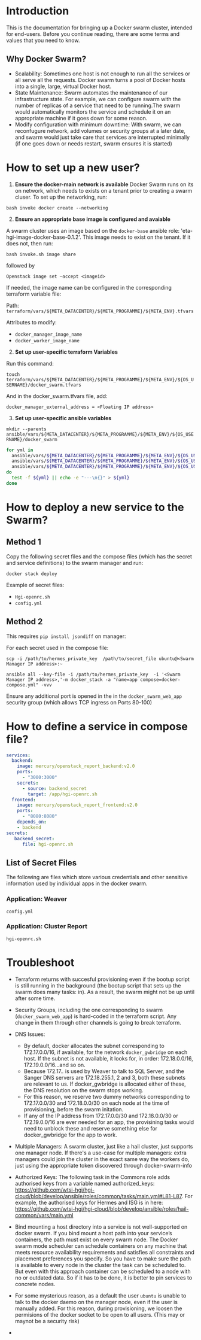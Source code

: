 # Introduction

This is the documentation for bringing up a Docker swarm cluster, intended for
end-users. Before you continue reading, there are some terms and values
that you need to know.

## Why Docker Swarm?


- Scalability: Sometimes one host is not enough to run all the services or all serve all the requests. Docker swarm turns a pool of Docker hosts into a single, large, virtual Docker host.
- State Maintenance: Swarm automates the maintenance of our infrastructure state. For example, we can configure swarm with the number of replicas of a service that need to be running.The swarm would automatically monitors the service and schedule it on an appropriate machine if it goes down for some reason. 
- Modify configuration with minimum downtime: With swarm, we can reconfugure network, add volumes or security groups at a later date, and swarm would just take care that services are interrupted minimally (if one goes down or needs restart, swarm ensures it is started)



# How to set up a new user?


1. **Ensure the docker-main network is available**
Docker Swarm runs on its on network, which needs to exists on a tenant prior to creating a swarm cluser. To set up the networking, run:

`bash invoke docker create --networking`

2. **Ensure an appropriate base image is configured and avaiable**


A swarm cluster uses an image based on the `docker-base` ansible role: 'eta-hgi-image-docker-base-0.1.2'. This image needs to exist on the tenant. 
If it does not, then run:

`bash invoke.sh image share`

followed by 

`Openstack image set —accept <imageid>`


If needed, the image name can be configured in the corresponding terraform variable file:

Path: `terraform/vars/${META_DATACENTER}/${META_PROGRAMME}/${META_ENV}.tfvars`

Attributes to modify:

- `docker_manager_image_name`    
- `docker_worker_image_name`


2. **Set up user-specific terraform Variables**

Run this command:

`touch terraform/vars/${META_DATACENTER}/${META_PROGRAMME}/${META_ENV}/${OS_USERNAME}/docker_swarm.tfvars`

And in the docker_swarm.tfvars file, add:

`docker_manager_external_address = <Floating IP address>`

3. **Set up user-specific ansible variables**

`mkdir --parents ansible/vars/${META_DATACENTER}/${META_PROGRAMME}/${META_ENV}/${OS_USERNAME}/docker_swarm`

```bash
for yml in 
  ansible/vars/${META_DATACENTER}/${META_PROGRAMME}/${META_ENV}/${OS_USERNAME}/docker_swarm.yml \
  ansible/vars/${META_DATACENTER}/${META_PROGRAMME}/${META_ENV}/${OS_USERNAME}/docker_swarm/docker-swarm-manager.yml \
  ansible/vars/${META_DATACENTER}/${META_PROGRAMME}/${META_ENV}/${OS_USERNAME}/docker_swarm/docker-swarm-worker.yml
do
  test -f ${yml} || echo -e "---\n{}" > ${yml}
done
```




# How to deploy a new service to the Swarm?

## Method 1
Copy the following secret files and the compose files (which has the secret and service definitions) to the swarm manager and run:

`docker stack deploy`

Example of secret files:

- `Hgi-openrc.sh`
- `config.yml`


## Method 2

This requires `pip install jsondiff` on manager:

For each secret used in the compose file:

`scp -i /path/to/hermes_private_key  /path/to/secret_file ubuntu@<Swarm Manager IP address>:~`

`ansible all --key-file -i /path/to/hermes_private_key  -i '<Swarm Manager IP address>,'-m docker_stack -a "name=app compose=docker-compose.yml" -vvv`

Ensure any additional port is opened in the in the `docker_swarm_web_app` security group (which allows TCP ingress on Ports 80-100)

# How to define a service in compose file?

```yaml
services:
  backend:
    image: mercury/openstack_report_backend:v2.0 
    ports: 
      - "3000:3000"
    secrets:
      - source: backend_secret
        target: /app/hgi-openrc.sh
  frontend:
    image: mercury/openstack_report_frontend:v2.0
    ports: 
      - "8080:8080"
    depends_on: 
    - backend
secrets:
   backend_secret:
      file: hgi-openrc.sh
```

## List of Secret Files

The following are files which store various credentials and other sensitive information used by individual apps in the docker swarm. 

### Application: Weaver

`config.yml`

### Application: Cluster Report

`hgi-openrc.sh`



# Troubleshoot

- Terraform returns with succesful provisioning even if the bootup script is still running in the background (the bootup script that sets up the swarm does many tasks: in).  As a result, the swarm might not be up until after some time.

- Security Groups, including the one corresponding to swarm (`docker_swarm_web_app`) is hard-coded in the terraform script. Any change in them through other channels is going to break terraform. 

- DNS Issues: 
  - By default, docker allocates the subnet corresponding to 172.17.0.0/16, if available, for the network `docker_gwbridge` on each host. If the subnet is not available, it looks for, in order: 172.18.0.0/16, 172.19.0.0/16...and so on. 
  - Because 172.17.*.* is used by Weaver to talk to SQL Server, and the Sanger DNS servers are 172.18.255.1, 2 and 3, both these subnets are relevant to us. If docker_gwbridge is allocated either of these, the DNS resolution on the swarm stops working.
  - For this reason, we reserve two dummy networks corresponding to 172.17.0.0/30 and 172.18.0.0/30 on each node at the time of provisioning, before the swarm initation. 
  - If any of the IP address from 172.17.0.0/30 and 172.18.0.0/30 or 172.19.0.0/16 are ever needed for an app, the provisining tasks would need to unblock these and reserve something else for docker_gwbridge for the app to work.


- Multiple Managers:  A swarm cluster, just like a hail cluster, just supports one manager node. If there's a use-case for multiple managers: extra managers could join the cluster in the exact same way the workers do, just using the appropriate token discovered through docker-swarm-info
  
- Authorized Keys: The following task in the Commons role adds authorised keys from a variable named authorized_keys: https://github.com/wtsi-hgi/hgi-cloud/blob/develop/ansible/roles/common/tasks/main.yml#L81-L87. For example, the authorised keys for Hermes and ISG is in here: https://github.com/wtsi-hgi/hgi-cloud/blob/develop/ansible/roles/hail-common/vars/main.yml 

- Bind mounting a host directory into a service is not well-supported on docker swarm. If you bind mount a host path into your service’s containers, the path must exist on every swarm node. The Docker swarm mode scheduler can schedule containers on any machine that meets resource availability requirements and satisfies all constraints and placement preferences you specify. So you have to make sure the path is available to every node in the cluster the task can be scheduled to. But even with this approach container can be scheduled to a node with no or outdated data. So if it has to be done, it is better to pin services to concrete nodes.

- For some mysterious reason, as a default the user `ubuntu` is unable to talk to the docker daemo on the manager node, even if the user is manually added. For this reason, during provisioning, we loosen the permisions of the docker socket to be open to all users. (This may or maynot be a security risk)

- 







